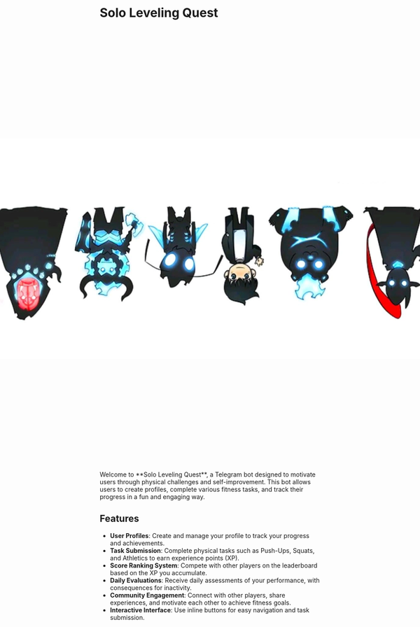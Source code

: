 # Solo Leveling Quest
<img src="./images/banner.jpg" style="transform: rotate(90deg);">
Welcome to **Solo Leveling Quest**, a Telegram bot designed to motivate users through physical challenges and self-improvement. This bot allows users to create profiles, complete various fitness tasks, and track their progress in a fun and engaging way.

## Features
- **User Profiles**: Create and manage your profile to track your progress and achievements.
- **Task Submission**: Complete physical tasks such as Push-Ups, Squats, and Athletics to earn experience points (XP).
- **Score Ranking System**: Compete with other players on the leaderboard based on the XP you accumulate.
- **Daily Evaluations**: Receive daily assessments of your performance, with consequences for inactivity.
- **Community Engagement**: Connect with other players, share experiences, and motivate each other to achieve fitness goals.
- **Interactive Interface**: Use inline buttons for easy navigation and task submission.
